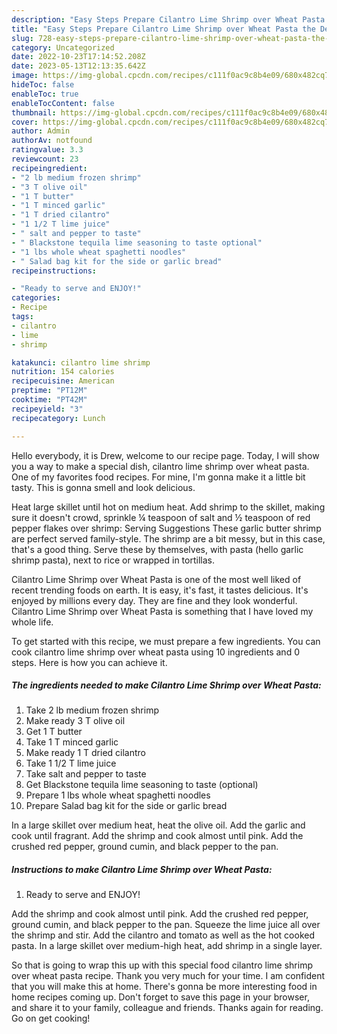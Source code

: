 ```yaml
---
description: "Easy Steps Prepare Cilantro Lime Shrimp over Wheat Pasta the Delicious"
title: "Easy Steps Prepare Cilantro Lime Shrimp over Wheat Pasta the Delicious"
slug: 728-easy-steps-prepare-cilantro-lime-shrimp-over-wheat-pasta-the-delicious
category: Uncategorized
date: 2022-10-23T17:14:52.208Z
date: 2023-05-13T12:13:35.642Z
image: https://img-global.cpcdn.com/recipes/c111f0ac9c8b4e09/680x482cq70/cilantro-lime-shrimp-over-wheat-pasta-recipe-main-photo.jpg
hideToc: false
enableToc: true
enableTocContent: false
thumbnail: https://img-global.cpcdn.com/recipes/c111f0ac9c8b4e09/680x482cq70/cilantro-lime-shrimp-over-wheat-pasta-recipe-main-photo.jpg
cover: https://img-global.cpcdn.com/recipes/c111f0ac9c8b4e09/680x482cq70/cilantro-lime-shrimp-over-wheat-pasta-recipe-main-photo.jpg
author: Admin
authorAv: notfound
ratingvalue: 3.3
reviewcount: 23
recipeingredient:
- "2 lb medium frozen shrimp"
- "3 T olive oil"
- "1 T butter"
- "1 T minced garlic"
- "1 T dried cilantro"
- "1 1/2 T lime juice"
- " salt and pepper to taste"
- " Blackstone tequila lime seasoning to taste optional"
- "1 lbs whole wheat spaghetti noodles"
- " Salad bag kit for the side or garlic bread"
recipeinstructions:

- "Ready to serve and ENJOY!"
categories:
- Recipe
tags:
- cilantro
- lime
- shrimp

katakunci: cilantro lime shrimp 
nutrition: 154 calories
recipecuisine: American
preptime: "PT12M"
cooktime: "PT42M"
recipeyield: "3"
recipecategory: Lunch

---
```



Hello everybody, it is Drew, welcome to our recipe page. Today, I will show you a way to make a special dish, cilantro lime shrimp over wheat pasta. One of my favorites food recipes. For mine, I'm gonna make it a little bit tasty. This is gonna smell and look delicious.

Heat large skillet until hot on medium heat. Add shrimp to the skillet, making sure it doesn&#39;t crowd, sprinkle ¼ teaspoon of salt and ½ teaspoon of red pepper flakes over shrimp: Serving Suggestions These garlic butter shrimp are perfect served family-style. The shrimp are a bit messy, but in this case, that&#39;s a good thing. Serve these by themselves, with pasta (hello garlic shrimp pasta), next to rice or wrapped in tortillas.

Cilantro Lime Shrimp over Wheat Pasta is one of the most well liked of recent trending foods on earth. It is easy, it's fast, it tastes delicious. It's enjoyed by millions every day. They are fine and they look wonderful. Cilantro Lime Shrimp over Wheat Pasta is something that I have loved my whole life.


To get started with this recipe, we must prepare a few ingredients. You can cook cilantro lime shrimp over wheat pasta using 10 ingredients and 0 steps. Here is how you can achieve it.

<!--inarticleads1-->

##### The ingredients needed to make Cilantro Lime Shrimp over Wheat Pasta:

1. Take 2 lb medium frozen shrimp
1. Make ready 3 T olive oil
1. Get 1 T butter
1. Take 1 T minced garlic
1. Make ready 1 T dried cilantro
1. Take 1 1/2 T lime juice
1. Take  salt and pepper to taste
1. Get  Blackstone tequila lime seasoning to taste (optional)
1. Prepare 1 lbs whole wheat spaghetti noodles
1. Prepare  Salad bag kit for the side or garlic bread


In a large skillet over medium heat, heat the olive oil. Add the garlic and cook until fragrant. Add the shrimp and cook almost until pink. Add the crushed red pepper, ground cumin, and black pepper to the pan. 

<!--inarticleads2-->

##### Instructions to make Cilantro Lime Shrimp over Wheat Pasta:


1. Ready to serve and ENJOY!

Add the shrimp and cook almost until pink. Add the crushed red pepper, ground cumin, and black pepper to the pan. Squeeze the lime juice all over the shrimp and stir. Add the cilantro and tomato as well as the hot cooked pasta. In a large skillet over medium-high heat, add shrimp in a single layer. 

So that is going to wrap this up with this special food cilantro lime shrimp over wheat pasta recipe. Thank you very much for your time. I am confident that you will make this at home. There's gonna be more interesting food in home recipes coming up. Don't forget to save this page in your browser, and share it to your family, colleague and friends. Thanks again for reading. Go on get cooking!
